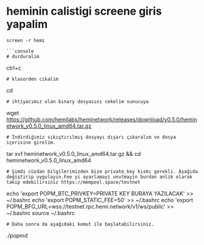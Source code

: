 # heminin calistigi screene giris yapalim 
```
screen -r hemi

```console
# durduralim
```
ctrl+c

```console
# klasorden cikalim
```
cd

```console
# ihtiyacımız olan binary dosyasını cekelim sunucuya
```
wget https://github.com/hemilabs/heminetwork/releases/download/v0.5.0/heminetwork_v0.5.0_linux_amd64.tar.gz

```console
# İndirdiğimiz sıkıştırılmış dosyayı dışarı çıkaralım ve dosya içerisine girelim.
```
tar xvf heminetwork_v0.5.0_linux_amd64.tar.gz && cd heminetwork_v0.5.0_linux_amd64

```console
# Şimdi cüzdan bilgilerimizden bize private_key kısmı gerekli. Aşağıda değiştirip uygulayın.Fee yi ayarlamayi unutmayin burdan anlik olarak takip edebilirsiniz https://mempool.space/testnet
```
echo 'export POPM_BTC_PRIVKEY=PRIVATE KEY BURAYA YAZILACAK' >> ~/.bashrc
echo 'export POPM_STATIC_FEE=50' >> ~/.bashrc
echo 'export POPM_BFG_URL=wss://testnet.rpc.hemi.network/v1/ws/public' >> ~/.bashrc
source ~/.bashrc

```console
# Daha sonra da aşağıdaki komut ile başlatabilirsiniz.
```
./popmd

```console
